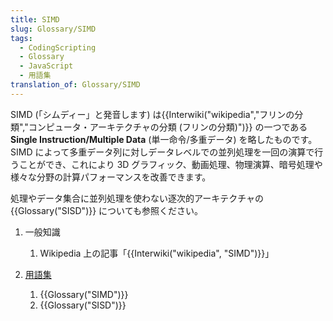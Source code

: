 ```yaml
---
title: SIMD
slug: Glossary/SIMD
tags:
  - CodingScripting
  - Glossary
  - JavaScript
  - 用語集
translation_of: Glossary/SIMD
---
```

SIMD (「シムディー」と発音します) は{{Interwiki("wikipedia","フリンの分類","コンピュータ・アーキテクチャの分類 (フリンの分類)")}} の一つである **Single Instruction/Multiple Data** (単一命令/多重データ) を略したものです。SIMD によって多重データ列に対しデータレベルでの並列処理を一回の演算で行うことができ、これにより 3D グラフィック、動画処理、物理演算、暗号処理や様々な分野の計算パフォーマンスを改善できます。

処理やデータ集合に並列処理を使わない逐次的アーキテクチャの {{Glossary("SISD")}} についても参照ください。

1. 一般知識

    1. Wikipedia 上の記事「{{Interwiki("wikipedia", "SIMD")}}」

2. [用語集](/ja/docs/Glossary)

    1. {{Glossary("SIMD")}}
    2. {{Glossary("SISD")}}

